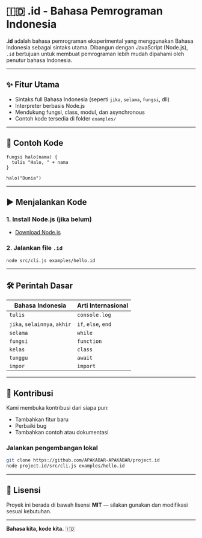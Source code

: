 # 🇮🇩 .id - Bahasa Pemrograman Indonesia

**.id** adalah bahasa pemrograman eksperimental yang menggunakan Bahasa Indonesia sebagai sintaks utama. Dibangun dengan JavaScript (Node.js), `.id` bertujuan untuk membuat pemrograman lebih mudah dipahami oleh penutur bahasa Indonesia.

---

## ✨ Fitur Utama

- Sintaks full Bahasa Indonesia (seperti `jika`, `selama`, `fungsi`, dll)
- Interpreter berbasis Node.js
- Mendukung fungsi, class, modul, dan asynchronous
- Contoh kode tersedia di folder `examples/`

---

## 🧪 Contoh Kode

```id
fungsi halo(nama) {
  tulis "Halo, " + nama
}

halo("Dunia")
```

---

## ▶️ Menjalankan Kode

### 1. Install Node.js (jika belum)

- [Download Node.js](https://nodejs.org)

### 2. Jalankan file `.id`

```bash
node src/cli.js examples/hello.id
```

---

## 🛠️ Perintah Dasar

| Bahasa Indonesia   | Arti Internasional  |
|--------------------|---------------------|
| `tulis`            | `console.log`       |
| `jika`, `selainnya`, `akhir` | `if`, `else`, `end` |
| `selama`           | `while`             |
| `fungsi`           | `function`          |
| `kelas`            | `class`             |
| `tunggu`           | `await`             |
| `impor`            | `import`            |

---

## 👥 Kontribusi

Kami membuka kontribusi dari siapa pun:

- Tambahkan fitur baru
- Perbaiki bug
- Tambahkan contoh atau dokumentasi

### Jalankan pengembangan lokal

```bash
git clone https://github.com/APAKABAR-APAKABAR/project.id
node project.id/src/cli.js examples/hello.id
```

---

## 📄 Lisensi

Proyek ini berada di bawah lisensi **MIT** — silakan gunakan dan modifikasi sesuai kebutuhan.

---

**Bahasa kita, kode kita.** 🇮🇩
